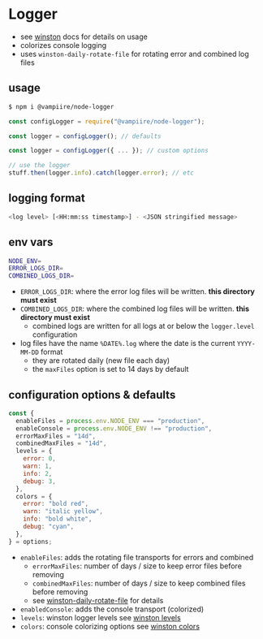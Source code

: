 # Logger

- see [winston](https://github.com/winstonjs/winston) docs for details on usage
- colorizes console logging
- uses `winston-daily-rotate-file` for rotating error and combined log files

## usage

```sh
$ npm i @vampiire/node-logger
```

```js
const configLogger = require("@vampiire/node-logger");

const logger = configLogger(); // defaults

const logger = configLogger({ ... }); // custom options

// use the logger
stuff.then(logger.info).catch(logger.error); // etc
```

## logging format

```sh
<log level> [<HH:mm:ss timestamp>] - <JSON stringified message>
```

## env vars

```sh
NODE_ENV=
ERROR_LOGS_DIR=
COMBINED_LOGS_DIR=
```

- `ERROR_LOGS_DIR`: where the error log files will be written. **this directory must exist**
- `COMBINED_LOGS_DIR`: where the combined log files will be written. **this directory must exist**
  - combined logs are written for all logs at or below the `logger.level` configuration
- log files have the name `%DATE%.log` where the date is the current `YYYY-MM-DD` format
  - they are rotated daily (new file each day)
  - the `maxFiles` option is set to 14 days by default

## configuration options & defaults

```js
const {
  enableFiles = process.env.NODE_ENV === "production",
  enableConsole = process.env.NODE_ENV !== "production",
  errorMaxFiles = "14d",
  combinedMaxFiles = "14d",
  levels = {
    error: 0,
    warn: 1,
    info: 2,
    debug: 3,
  },
  colors = {
    error: "bold red",
    warn: "italic yellow",
    info: "bold white",
    debug: "cyan",
  },
} = options;
```

- `enableFiles`: adds the rotating file transports for errors and combined
  - `errorMaxFiles`: number of days / size to keep error files before removing
  - `combinedMaxFiles`: number of days / size to keep combined files before removing
  - see [winston-daily-rotate-file](https://github.com/winstonjs/winston-daily-rotate-file) for details
- `enabledConsole`: adds the console transport (colorized)
- `levels`: winston logger levels see [winston levels](https://github.com/winstonjs/winston#logging-levels)
- `colors`: console colorizing options see [winston colors](https://github.com/winstonjs/winston#using-custom-logging-levels)
